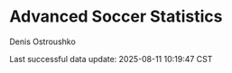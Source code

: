 # Advanced Soccer Statistics
Denis Ostroushko

<!-- gfm -->

Last successful data update: 2025-08-11 10:19:47 CST
